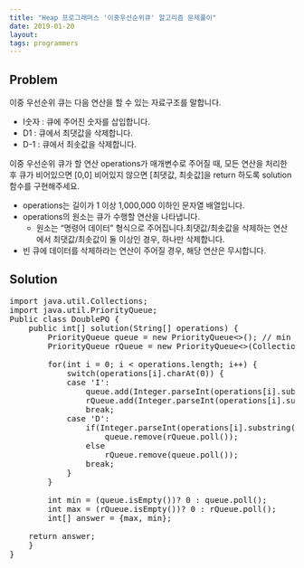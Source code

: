 ```yaml
---
title: "Heap 프로그래머스 '이중우선순위큐' 알고리즘 문제풀이"
date: 2019-01-20
layout:
tags: programmers
---
```


## Problem
이중 우선순위 큐는 다음 연산을 할 수 있는 자료구조를 말합니다.

+ I숫자 : 큐에 주어진 숫자를 삽입합니다.
+ D1    : 큐에서 최댓값을 삭제합니다.
+ D-1   : 큐에서 최솟값을 삭제합니다.

이중 우선순위 큐가 할 연산 operations가 매개변수로 주어질 때, 모든 연산을 처리한 후 큐가 비어있으면 [0,0] 비어있지 않으면 [최댓값, 최솟값]을 return 하도록 solution 함수를 구현해주세요.

- operations는 길이가 1 이상 1,000,000 이하인 문자열 배열입니다.
- operations의 원소는 큐가 수행할 연산을 나타냅니다.
    - 원소는 “명령어 데이터” 형식으로 주어집니다.최댓값/최솟값을 삭제하는 연산에서 최댓값/최솟값이 둘 이상인 경우, 하나만 삭제합니다.
- 빈 큐에 데이터를 삭제하라는 연산이 주어질 경우, 해당 연산은 무시합니다.

## Solution
<pre>
import java.util.Collections;
import java.util.PriorityQueue;
Public class DoublePQ {
    public int[] solution(String[] operations) {
        PriorityQueue<Integer> queue = new PriorityQueue<>(); // min
		PriorityQueue<Integer> rQueue = new PriorityQueue<>(Collections.reverseOrder()); // max
		
		for(int i = 0; i < operations.length; i++) {
			switch(operations[i].charAt(0)) {
			case 'I':
				queue.add(Integer.parseInt(operations[i].substring(1).trim()));
				rQueue.add(Integer.parseInt(operations[i].substring(1).trim()));
				break;
			case 'D':
				if(Integer.parseInt(operations[i].substring(1).trim()) == 1)
					queue.remove(rQueue.poll());
				else
					rQueue.remove(queue.poll());
				break;
			}
		}
		
		int min = (queue.isEmpty())? 0 : queue.poll();
		int max = (rQueue.isEmpty())? 0 : rQueue.poll();
		int[] answer = {max, min};
        
    return answer;
    }
}
